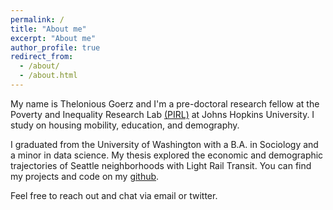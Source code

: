 ```yaml
---
permalink: /
title: "About me"
excerpt: "About me"
author_profile: true
redirect_from: 
  - /about/
  - /about.html
---
```


My name is Thelonious Goerz and I'm a pre-doctoral research fellow at the Poverty and Inequality Research Lab [(PIRL)](https://otheramerica.org/article/pirl-launches-predoctoral-research-fellowship) at Johns Hopkins University. I study on housing mobility, education, and demography.

I graduated from the University of Washington with a B.A. in Sociology and a minor in data science. My thesis explored the economic and demographic trajectories of Seattle neighborhoods with Light Rail Transit. You can find my projects and code on my [github](https://github.com/theloniousgoerz). 

Feel free to reach out and chat via email or twitter. 
